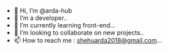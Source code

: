 - 👋 Hi, I’m @arda-hub
- 👀 I’m a developer..
- 🌱 I’m currently learning front-end...
- 💞️ I’m looking to collaborate on new projects..
- 📫 How to reach me : shehuarda2018@gmail.com...

<!---
arda-hub/arda-hub is a ✨ special ✨ repository because its `README.md` (this file) appears on your GitHub profile.
You can click the Preview link to take a look at your changes.
--->
